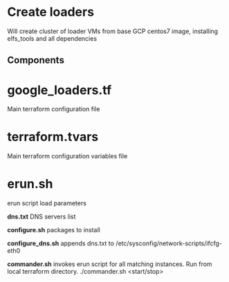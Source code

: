 # Create loaders

Will create cluster of loader VMs from base GCP centos7 image, installing elfs_tools and all dependencies

## Components

# google_loaders.tf
Main terraform configuration file

# terraform.tvars
Main terraform configuration variables file

# erun.sh
erun script load parameters

**dns.txt**
DNS servers list

**configure.sh**
packages to install

**configure_dns.sh**
appends dns.txt to /etc/sysconfig/network-scripts/ifcfg-eth0

**commander.sh**
invokes erun script for all matching instances. Run from local terraform directory.
./commander.sh <ERUN VM name> <ZONE> <PROJECT> <start/stop>
